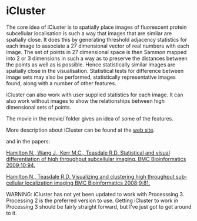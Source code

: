 # iCluster

The core idea of iCluster is to spatially place images of fluorescent protein subcellular localisation is such a way that images that are similar are spatially close. It does this by generating threshold adjacency statistics for each image to associate a 27 dimensional vector of real numbers with each image. The set of points in 27 dimensional space is then Sammon mapped into 2 or 3 dimensions in such a
way as to preserve the distances between the points as well as is possible. Hence statistically similar images are spatially close in the visualisation. Statistical tests for difference between image sets may also be performed, statistically representative images found, along with a number of other features.

iCluster can also work with user supplied statistics for each image. It can also work without images to show the relationships between high dimensional sets of points.

The movie in the movie/ folder gives an idea of some of the features.

More description about iCluster can be found at the [web site](http://icluster.imb.uq.edu.au/).

and in the papers:

[Hamilton N., Wang J., Kerr M.C., Teasdale R.D. Statistical and visual differentiation of high throughput subcellular imaging. BMC Bioinformatics 2009;10:94.](http://bmcbioinformatics.biomedcentral.com/articles/10.1186/1471-2105-10-94)

[Hamilton N., Teasdale R.D. Visualizing and clustering high throughput sub-cellular localization imaging BMC Bioinformatics 2008;9:81.](http://bmcbioinformatics.biomedcentral.com/articles/10.1186/1471-2105-9-81)

WARNING: iCluster has not yet been updated to work with Processsing 3. Processing 2 is the preferred version to use. Getting iCluster to work in Processing 3 should be fairly straight forward, but I've just got to get around to it.
